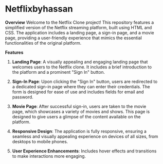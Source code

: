 # Netflixbyhassan

**Overview**
Welcome to the Netflix Clone project! This repository features a simplified version of the Netflix streaming platform, built using HTML and CSS. The application includes a landing page, a sign-in page, and a movie page, providing a user-friendly experience that mimics the essential functionalities of the original platform. 

**Features**
1)  **Landing Page**: A visually appealing and engaging landing page that welcomes users to the Netflix clone. It includes a brief introduction to the platform and a prominent "Sign In" button.

2)  **Sign-In Page**: Upon clicking the "Sign In" button, users are redirected to a dedicated sign-in page where they can enter their credentials. The form is designed for ease of use and includes fields for email and password.

3)  **Movie Page**: After successful sign-in, users are taken to the movie page, which showcases a variety of movies and shows. This page is designed to give users a glimpse of the content available on the platform.

4)  **Responsive Design**: The application is fully responsive, ensuring a seamless and visually appealing experience on devices of all sizes, from desktops to mobile phones.

5)  **User Experience Enhancements**: Includes hover effects and transitions to make interactions more engaging.
